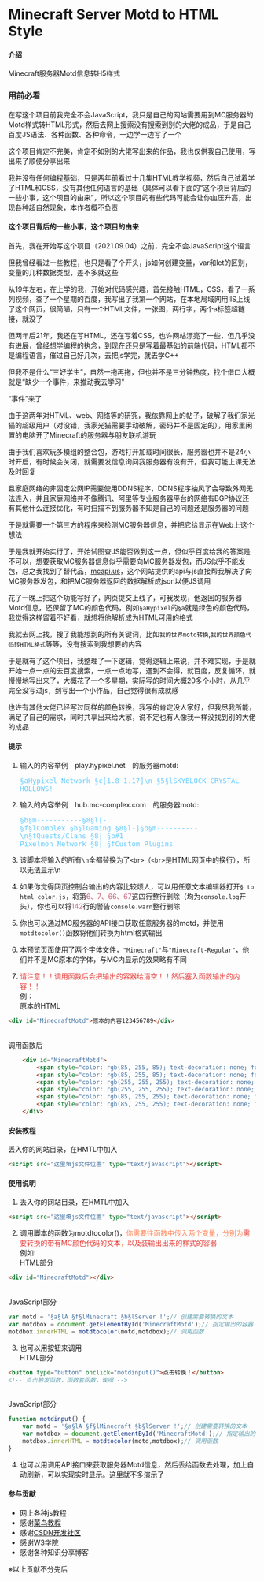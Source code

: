 # Minecraft Server Motd to HTML Style

#### 介绍
Minecraft服务器Motd信息转H5样式

### 用前必看

在写这个项目前我完全不会JavaScript，我只是自己的网站需要用到MC服务器的Motd样式转HTML形式，然后去网上搜索没有搜索到别的大佬的成品，于是自己百度JS语法、各种函数、各种命令，一边学一边写了一个

这个项目肯定不完美，肯定不如别的大佬写出来的作品，我也仅供我自己使用，写出来了顺便分享出来

我并没有任何编程基础，只是两年前看过十几集HTML教学视频，然后自己试着学了HTML和CSS，没有其他任何语言的基础（具体可以看下面的“这个项目背后的一些小事，这个项目的由来”，所以这个项目的有些代码可能会让你血压升高，出现各种超自然现象，本作者概不负责
#### 这个项目背后的一些小事，这个项目的由来

首先，我在开始写这个项目（2021.09.04）之前，完全不会JavaScript这个语言

但我曾经看过一些教程，也只是看了个开头，js如何创建变量，var和let的区别，变量的几种数据类型，差不多就这些

从19年左右，在上学的我，开始对代码感兴趣，首先接触HTML，CSS，看了一系列视频，查了一个星期的百度，我写出了我第一个网站，在本地局域网用IIS上线了这个网页，很简陋，只有一个HTML文件，一张图，两行字，两个a标签超链接，就没了

但两年后21年，我还在写HTML，还在写着CSS，也许网站漂亮了一些，但几乎没有进展，曾经想学编程的执念，到现在还只是写着最基础的前端代码，HTML都不是编程语言，催过自己好几次，去把js学完，就去学C++

但我不是什么“三好学生”，自然一拖再拖，但也并不是三分钟热度，找个借口大概就是“缺少一个事件，来推动我去学习”

“事件”来了

由于这两年对HTML、web、网络等的研究，我依靠网上的帖子，破解了我们家光猫的超级用户（对没错，我家光猫需要手动破解，密码并不是固定的），用家里闲置的电脑开了Minecraft的服务器与朋友联机游玩

由于我们喜欢玩多模组的整合包，游戏打开加载时间很长，服务器也并不是24小时开启，有时候会关闭，就需要发信息询问我服务器有没有开，但我可能上课无法及时回复

且家庭网络的非固定公网IP需要使用DDNS程序，DDNS程序抽风了会导致外网无法连入，并且家庭网络并不像腾讯、阿里等专业服务器平台的网络有BGP协议还有其他什么连接优化，有时扫描不到服务器不知是自己的问题还是服务器的问题

于是就需要一个第三方的程序来检测MC服务器信息，并把它给显示在Web上这个想法

于是我就开始实行了，开始试图查JS能否做到这一点，但似乎百度给我的答案是不可以，想要获取MC服务器信息似乎需要向MC服务器发包，而JS似乎不能发包，总之我找到了替代品，[mcapi.us](https://mcapi.us/)，这个网站提供的api与js直接帮我解决了向MC服务器发包，和把MC服务器返回的数据解析成json以便JS调用

花了一晚上把这个功能写好了，网页提交上线了，可我发现，他返回的服务器Motd信息，还保留了MC的颜色代码，例如`§aHypixel`的`§a`就是绿色的颜色代码，我觉得这样留着不好看，就想将他解析成为HTML可用的格式

我就去网上找，搜了我能想到的所有关键词，比如`我的世界motd转换`,`我的世界颜色代码转HTML格式`等等，没有搜索到我想要的内容

于是就有了这个项目，我整理了一下逻辑，觉得逻辑上来说，并不难实现，于是就开始一点一点的去百度搜索，一点一点地写，遇到不会得，就百度，反复循环，就慢慢地写出来了，大概花了一个多星期，实际写的时间大概20多个小时，从几乎完全没写过js，到写出一个小作品，自己觉得很有成就感

也许有其他大佬已经写过同样的颜色转换，我写的肯定没人家好，但我尽我所能，满足了自己的需求，同时共享出来给大家，说不定也有人像我一样没找到别的大佬的成品

#### 提示
1. 输入的内容举例&emsp;play.hypixel.net&emsp;的服务器motd:<pre style="white-space: pre-wrap;color: #66ccff;">             §aHypixel Network  §c[1.8-1.17]\n          §5§lSKYBLOCK CRYSTAL HOLLOWS!</pre>

2. 输入的内容举例&emsp;hub.mc-complex.com&emsp;的服务器motd:<pre style="white-space: pre-wrap;color: #66ccff;">§b§m-----------§8§l[- §f§lComplex §b§lGaming §8§l-]§b§m----------\n§fQuests/Clans §8| §b#1 Pixelmon Network §8| §fCustom Plugins</pre></p>

3. 该脚本将输入的所有`\n`全都替换为了`<br>`（`<br>`是HTML网页中的换行），所以无法显示\n

4. 如果你觉得网页控制台输出的内容比较烦人，可以用任意文本编辑器打开`§ to html color.js`，将第<font color="#c76079">6、7、66、67</font>这四行整行删除（均为`console.log`开头），你也可以将<font color="#c76079">142</font>行的警告`console.warn`整行删除

5. 你也可以通过MC服务器的API接口获取任意服务器的motd，并使用`motdtocolor()`函数将他们转换为html格式输出

6. 本预览页面使用了两个字体文件，`"Minecraft"`与`"Minecraft-Regular"`，他们并不是MC原本的字体，与MC内显示的效果略有不同

7. <font color="#e53935">请注意！！调用函数后会把输出的容器给清空！！然后塞入函数输出的内容！！</font>
<br>例：
<br>原本的HTML
```html
<div id="MinecraftMotd">原本的内容123456789</div>
```
<br>调用函数后
```html
	<div id="MinecraftMotd">
		<span style="color: rgb(85, 255, 85); text-decoration: none; font-style: normal; font-family: &quot;Minecraft R&quot;; white-space: pre;"></span>
		<span style="color: rgb(85, 255, 85); text-decoration: none; font-style: normal; font-family: Minecraft; white-space: pre;">A </span>
		<span style="color: rgb(255, 255, 255); text-decoration: none; font-style: normal; font-family: &quot;Minecraft R&quot;; white-space: pre;"></span>
		<span style="color: rgb(255, 255, 255); text-decoration: none; font-style: normal; font-family: Minecraft; white-space: pre;">Minecraft </span>
		<span style="color: rgb(85, 255, 255); text-decoration: none; font-style: normal; font-family: &quot;Minecraft R&quot;; white-space: pre;"></span>
		<span style="color: rgb(85, 255, 255); text-decoration: none; font-style: normal; font-family: Minecraft; white-space: pre;">Server !</span>
	</div>
```

#### 安装教程

丢入你的网站目录，在HMTL中加入
```html
<script src="这里填js文件位置" type="text/javascript"></script>
```

#### 使用说明

1.  丢入你的网站目录，在HMTL中加入
```html
<script src="这里填js文件位置" type="text/javascript"></script>
```
2. 调用脚本的函数为motdtocolor()，<font color="#ff7f50">你需要往函数中传入两个变量，分别为<font color="#e53935">需要转换的带有MC颜色代码的文本</font>，<font color="#e53935">以及装输出出来的样式的容器</font></font>
<br>例如:
<br>HTML部分
```html
<div id="MinecraftMotd"></div>
```
<br>JavaScript部分
```javascript
var motd = '§a§lA §f§lMinecraft §b§lServer !';// 创建需要转换的文本
var motdbox = document.getElementById('MinecraftMotd');// 指定输出的容器
motdbox.innerHTML = motdtocolor(motd,motdbox);// 调用函数
```
3. 也可以用按钮来调用
<br>HTML部分
```html
<button type="button" onclick="motdinput()">点击转换！</button>
<!-- 点击触发函数，函数套函数，诶嘿 -->
```
<br>JavaScript部分
```javascript
function motdinput() {
	var motd = '§a§lA §f§lMinecraft §b§lServer !';// 创建需要转换的文本
	var motdbox = document.getElementById('MinecraftMotd');// 指定输出的容器
	motdbox.innerHTML = motdtocolor(motd,motdbox);// 调用函数
}
```
4. 也可以用调用API接口来获取服务器Motd信息，然后丢给函数去处理，加上自动刷新，可以实现实时显示。这里就不多演示了

#### 参与贡献

- 网上各种js教程
- 感谢[菜鸟教程](https://www.runoob.com)
- 感谢[CSDN开发社区](https://www.csdn.net/)
- 感谢[W3学院](https://www.w3school.com.cn/)
- 感谢各种知识分享博客

※以上贡献不分先后